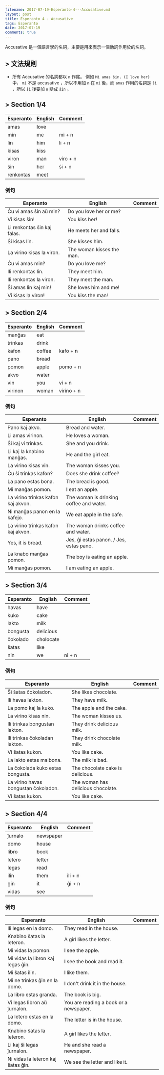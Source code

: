 ```yaml
---
filename: 2017-07-19-Esperanto-4---Accusative.md
layout: post
title: Esperanto 4 - Accusative
tags: Esperanto
date: 2017-07-19
comments: true
---
```

Accusative 是一個語言學的名詞，主要是用來表示一個動詞作用於的名詞。

## > 文法規則
* 所有 Accusative 的名詞都以 `n` 作尾。 例如 `Mi amas ŝin. (I love her)` 中， `mi` 不是 accusative ，所以不用加 `n` 在 `mi` 後，而 `amas` 作用的名詞是 `ŝi` ，所以 `ŝi` 後要加 `n` 變成 `ŝin` 。

## > Section 1/4

|Esperanto|English|Comment|
|---|---|---|
|amas|love||
|min|me|mi + n|
|lin|him|li + n|
|kisas|kiss||
|viron|man|viro + n|
|ŝin|her|ŝi + n|
|renkontas|meet||

### 例句

|Esperanto|English|Comment|
|---|---|---|
|Ĉu vi amas ŝin aŭ min?|Do you love her or me?||
|Vi kisas ŝin!|You kiss her!||
|Li renkontas ŝin kaj falas.|He meets her and falls.||
|Ŝi kisas lin.|She kisses him.||
|La virino kisas la viron.|The woman kisses the man.||
|Ĉu vi amas min?|Do you love me?||
|Ili renkontas lin.|They meet him.||
|Ili renkontas la viron.|They meet the man.||
|Ŝi amas lin kaj min!|She loves him and me!||
|Vi kisas la viron!|You kiss the man!||

## > Section 2/4

|Esperanto|English|Comment|
|---|---|---|
|manĝas|eat||
|trinkas|drink||
|kafon|coffee|kafo + n|
|pano|bread||
|pomon|apple|pomo + n|
|akvo|water||
|vin|you|vi + n|
|virinon|woman|virino + n|

### 例句

|Esperanto|English|Comment|
|---|---|---|
|Pano kaj akvo.|Bread and water.||
|Li amas virinon.|He loves a woman.||
|Ŝi kaj vi trinkas.|She and you drink.||
|Li kaj la knabino manĝas.|He and the girl eat.||
|La virino kisas vin.|The woman kisses you.||
|Ĉu ŝi trinkas kafon?|Does she drink coffee?||
|La pano estas bona.|The bread is good.||
|Mi manĝas pomon.|I eat an apple.||
|La virino trinkas kafon kaj akvon.|The woman is drinking coffee and water.||
|Ni manĝas panon en la kafejo.|We eat apple in the cafe.||
|La virino trinkas kafon kaj akvon.|The woman drinks coffee and water.||
|Yes, it is bread.|Jes, ĝi estas panon. / Jes, estas pano.||
|La knabo manĝas pomon.|The boy is eating an apple.||
|Mi manĝas pomon.|I am eating an apple.||

## > Section 3/4

|Esperanto|English|Comment|
|---|---|---|
|havas|have||
|kuko|cake||
|lakto|milk||
|bongusta|delicious||
|ĉokolado|cholocate||
|ŝatas|like||
|nin|we|ni + n|

### 例句

|Esperanto|English|Comment|
|---|---|---|
|Ŝi ŝatas ĉokoladon.|She likes chocolate.||
|Ili havas lakton.|They have milk.||
|La pomo kaj la kuko.|The apple and the cake.||
|La virino kisas nin.|The woman kisses us.||
|Ili trinkas bongustan lakton.|They drink delicious milk.||
|Ili trinkas ĉokoladan lakton.|They drink chocolate milk.||
|Vi ŝatas kukon.|You like cake.||
|La lakto estas malbona.|The milk is bad.||
|La ĉokolada kuko estas bongusta.|The chocolate cake is delicious.||
|La virino havas bongustan ĉokoladon.|The woman has delicious chocolate.||
|Vi ŝatas kukon.|You like cake.||

## > Section 4/4

|Esperanto|English|Comment|
|---|---|---|
|ĵurnalo|newspaper||
|domo|house||
|libro|book||
|letero|letter||
|legas|read||
|ilin|them|ili + n|
|ĝin|it|ĝi + n|
|vidas|see||


### 例句

|Esperanto|English|Comment|
|---|---|---|
|Ili legas en la domo.|They read in the house.||
|Knabino ŝatas la leteron.|A girl likes the letter.||
|Mi vidas la pomon.|I see the apple.||
|Mi vidas la libron kaj legas ĝin.|I see the book and read it.||
|Mi ŝatas ilin.|I like them.||
|Mi ne trinkas ĝin en la domo.|I don't drink it in the house.||
|La libro estas granda.|The book is big.||
|Vi legas libron aŭ ĵurnalon.|You are reading a book or a newspaper.||
|La letero estas en la domo.|The letter is in the house.||
|Knabino ŝatas la leteron.|A girl likes the letter.||
|Li kaj ŝi legas ĵurnalon.|He and she read a newspaper.||
|Ni vidas la leteron kaj ŝatas ĝin.|We see the letter and like it.||
